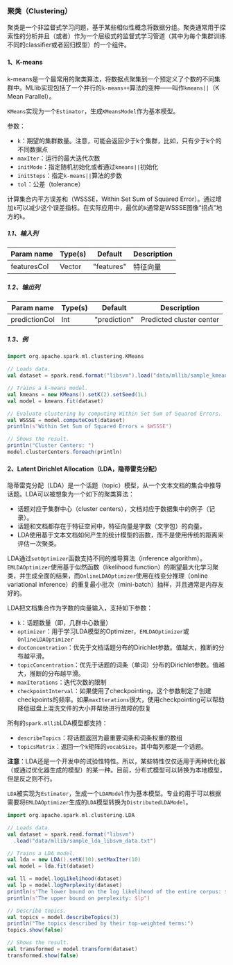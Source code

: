 ### 聚类（Clustering）

聚类是一个非监督式学习问题，基于某些相似性概念将数据分组。聚类通常用于探索性的分析并且（或者）作为一个层级式的监督式学习管道（其中为每个集群训练不同的classifier或者回归模型）的一个组件。

#### 1、K-means

k-means是一个最常用的聚类算法，将数据点聚集到一个预定义了个数的不同集群中。MLlib实现包括了一个并行的`k-means++`算法的变种——叫作`kmeans||`（K Mean Parallel）。

`KMeans`实现为一个`Estimator`，生成`KMeansModel`作为基本模型。

参数：

- `k`：期望的集群数量。注意，可能会返回少于k个集群，比如，只有少于k个的不同数据点
- `maxIter`：运行的最大迭代次数
- `initMode`：指定随机初始化或者通过`kmeans||`初始化
- `initSteps`：指定`k-means||`算法的步数
- `tol`：公差（tolerance）

计算集合内平方误差和（WSSSE，Within Set Sum of Squared Error）。通过增加`k`可以减少这个误差指标。在实际应用中，最优的`k`通常是WSSSE图像“拐点”地方的`k`。

##### 1.1、输入列

| Param name  | Type(s) | Default    | Description |
| ----------- | ------- | ---------- | ----------- |
| featuresCol | Vector  | "features" | 特征向量    |

##### 1.2、输出列

| Param name    | Type(s) | Default      | Description              |
| ------------- | ------- | ------------ | ------------------------ |
| predictionCol | Int     | "prediction" | Predicted cluster center |

##### 1.3、例

```scala
import org.apache.spark.ml.clustering.KMeans

// Loads data.
val dataset = spark.read.format("libsvm").load("data/mllib/sample_kmeans_data.txt")

// Trains a k-means model.
val kmeans = new KMeans().setK(2).setSeed(1L)
val model = kmeans.fit(dataset)

// Evaluate clustering by computing Within Set Sum of Squared Errors.
val WSSSE = model.computeCost(dataset)
println(s"Within Set Sum of Squared Errors = $WSSSE")

// Shows the result.
println("Cluster Centers: ")
model.clusterCenters.foreach(println)
```

#### 2、Latent Dirichlet Allocation（LDA，隐蒂雷克分配）

隐蒂雷克分配（LDA）是一个话题（topic）模型，从一个文本文档的集合中推导话题。LDA可以被想象为一个如下的聚类算法：

- 话题对应于集群中心（cluster centers），文档对应于数据集中的例子（记录）。
- 话题和文档都存在于特征空间中，特征向量是字数（文字包）的向量。
- LDA使用基于文本文档如何产生的统计模型的函数，而不是使用传统的距离来评估一次聚类。

LDA通过`setOptimizer`函数支持不同的推导算法（inference algorithm）。`EMLDAOptimizer`使用基于似然函数（likelihood function）的期望最大化学习聚类，并生成全面的结果，而`OnlineLDAOptimizer`使用在线变分推理（online variational inference）的重复最小批次（mini-batch）抽样，并且通常是内存友好的。

LDA把文档集合作为字数的向量输入，支持如下参数：

- `k`：话题数量（即，几群中心数量）
- `optimizer`：用于学习LDA模型的Optimizer，`EMLDAOptimizer`或`OnlineLDAOptimizer`
- `docConcentration`：优先于文档话题分布的Dirichlet参数。值越大，推断的分布越平滑。
- `topicConcentration`：优先于话题的词条（单词）分布的Dirichlet参数。值越大，推断的分布越平滑。
- `maxIterations`：迭代次数的限制
- `checkpointInterval`：如果使用了checkpointing，这个参数制定了创建checkpoints的频率。如果`maxIterations`很大，使用checkpointing可以帮助降低磁盘上混洗文件的大小并帮助进行故障的恢复

所有的`spark.mllib`LDA模型都支持：

- `describeTopics`：将话题返回为最重要词条和词条权重的数组
- `topicsMatrix`：返回一个`k`矩阵的`vocabSize`，其中每列都是一个话题。

**注意**：LDA还是一个开发中的试验性特性。所以，某些特性仅仅适用于两种优化器（或通过优化器生成的模型）的某一种。目前，分布式模型可以转换为本地模型，但是反之则不行。





`LDA`被实现为`Estimator`，生成一个`LDAModel`作为基本模型。专业的用于可以根据需要将`EMLDAOptimizer`生成的`LDA`模型转换为`DistributedLDAModel`。

```scala
import org.apache.spark.ml.clustering.LDA

// Loads data.
val dataset = spark.read.format("libsvm")
  .load("data/mllib/sample_lda_libsvm_data.txt")

// Trains a LDA model.
val lda = new LDA().setK(10).setMaxIter(10)
val model = lda.fit(dataset)

val ll = model.logLikelihood(dataset)
val lp = model.logPerplexity(dataset)
println(s"The lower bound on the log likelihood of the entire corpus: $ll")
println(s"The upper bound on perplexity: $lp")

// Describe topics.
val topics = model.describeTopics(3)
println("The topics described by their top-weighted terms:")
topics.show(false)

// Shows the result.
val transformed = model.transform(dataset)
transformed.show(false)
```